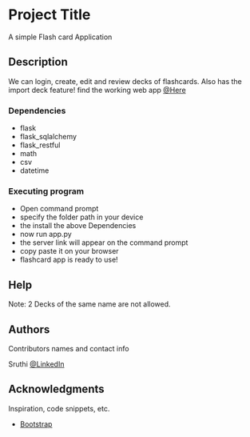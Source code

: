 # Project Title

A simple Flash card Application

## Description

We can login, create, edit and review decks of flashcards. Also has the import deck feature!
find the working web app  [@Here](https://flaskcard.css6.repl.co/)


### Dependencies

* flask
* flask_sqlalchemy
* flask_restful
* math
* csv
* datetime


### Executing program

* Open command prompt
* specify the folder path in your device
* the install the above Dependencies
* now run app.py
* the server link will appear on the command prompt
* copy paste it on your browser
* flashcard app is ready to use!


## Help

Note: 2 Decks of the same name are not allowed.

## Authors

Contributors names and contact info

 Sruthi
 [@LinkedIn](https://www.linkedin.com/in/c-s-sruthi/)


## Acknowledgments

Inspiration, code snippets, etc.
* [Bootstrap](https://getbootstrap.com/)
